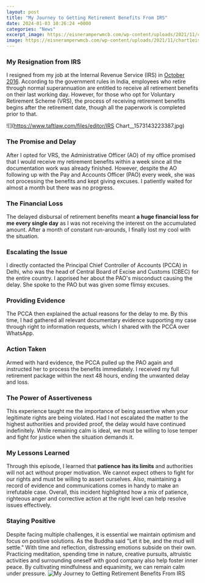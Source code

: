 ```yaml
---
layout: post
title: "My Journey to Getting Retirement Benefits From IRS"
date: 2024-01-03 10:26:24 +0000
categories: "News"
excerpt_image: https://eisneramperwmcb.com/wp-content/uploads/2021/11/chart1eisner-1536x582.jpg
image: https://eisneramperwmcb.com/wp-content/uploads/2021/11/chart1eisner-1536x582.jpg
---
```


### My Resignation from IRS
I resigned from my job at the Internal Revenue Service (IRS) in [October 2016](https://fistore.mysenprints.com/collection/alexandre). According to the government rules in India, employees who retire through normal superannuation are entitled to receive all retirement benefits on their last working day. However, for those who opt for Voluntary Retirement Scheme (VRS), the process of receiving retirement benefits begins after the retirement date, though all the paperwork is completed prior to that.  

![](https://www.taftlaw.com/files/editor/IRS Chart__1573143223387.jpg)
### The Promise and Delay
After I opted for VRS, the Administrative Officer (AO) of my office promised that I would receive my retirement benefits within a week since all the documentation work was already finished. However, despite the AO following up with the Pay and Accounts Officer (PAO) every week, she was not processing the benefits and kept giving excuses. I patiently waited for almost a month but there was no progress.
### The Financial Loss
The delayed disbursal of retirement benefits meant **a huge financial loss for me every single day** as I was not receiving the interest on the accumulated amount. After a month of constant run-arounds, I finally lost my cool with the situation.
### Escalating the Issue 
I directly contacted the Principal Chief Controller of Accounts (PCCA) in Delhi, who was the head of Central Board of Excise and Customs (CBEC) for the entire country. I apprised her about the PAO's misconduct causing the delay. She spoke to the PAO but was given some flimsy excuses. 
### Providing Evidence
The PCCA then explained the actual reasons for the delay to me. By this time, I had gathered all relevant documentary evidence supporting my case through right to information requests, which I shared with the PCCA over WhatsApp.
### Action Taken
Armed with hard evidence, the PCCA pulled up the PAO again and instructed her to process the benefits immediately. I received my full retirement package within the next 48 hours, ending the unwanted delay and loss.
### The Power of Assertiveness 
This experience taught me the importance of being assertive when your legitimate rights are being violated. Had I not escalated the matter to the highest authorities and provided proof, the delay would have continued indefinitely. While remaining calm is ideal, we must be willing to lose temper and fight for justice when the situation demands it.
### My Lessons Learned
Through this episode, I learned that **patience has its limits** and authorities will not act without proper motivation. We cannot expect others to fight for our rights and must be willing to assert ourselves. Also, maintaining a record of evidence and communications comes in handy to make an irrefutable case. Overall, this incident highlighted how a mix of patience, righteous anger and corrective action at the right level can help resolve issues effectively.
### Staying Positive
Despite facing multiple challenges, it is essential we maintain optimism and focus on positive solutions. As the Buddha said "Let it be, and the mud will settle." With time and reflection, distressing emotions subside on their own. Practicing meditation, spending time in nature, creative pursuits, altruistic activities and surrounding oneself with good company also help foster inner peace. By cultivating mindfulness and equanimity, we can remain calm under pressure.
![My Journey to Getting Retirement Benefits From IRS](https://eisneramperwmcb.com/wp-content/uploads/2021/11/chart1eisner-1536x582.jpg)